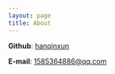 ```yaml
---
layout: page
title: About
---
```


**Github**: [hanqinxun](https://github.com/hanqinxun)

**E-mail**: 1585364886@qq.com
